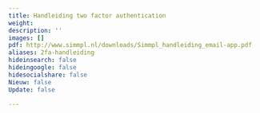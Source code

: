 ```yaml
---
title: Handleiding two factor authentication
weight: 
description: ''
images: []
pdf: http://www.simmpl.nl/downloads/Simmpl_handleiding_email-app.pdf
aliases: 2fa-handleiding
hideinsearch: false
hideingoogle: false
hidesocialshare: false
Nieuw: false
Update: false

---
```

